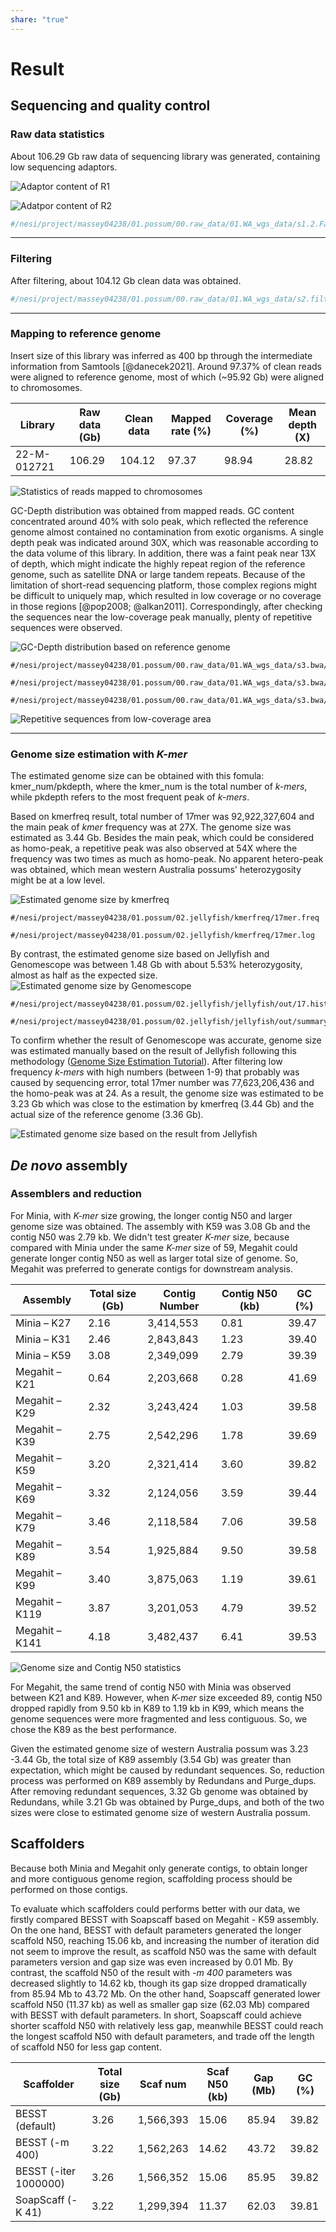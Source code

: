 ```yaml
---
share: "true"
---
```

# Result

## Sequencing and quality control

###  Raw data statistics

About 106.29 Gb raw data of sequencing library was generated, containing low sequencing adaptors.

![Adaptor content of R1](./Images/Pasted%20image%2020241104154724.png)

![Adatpor content of R2](./Images/Pasted%20image%2020241104155008.png)

```bash
#/nesi/project/massey04238/01.possum/00.raw_data/01.WA_wgs_data/s1.2.Fastqc_out
```

---
### Filtering

After filtering, about 104.12 Gb clean data was obtained.

```bash
#/nesi/project/massey04238/01.possum/00.raw_data/01.WA_wgs_data/s2.filtered
```

---
### Mapping to reference genome

Insert size of this library was inferred as 400 bp through the intermediate information from Samtools [@danecek2021].  Around 97.37% of clean reads were aligned to reference genome, most of which (~95.92 Gb) were aligned to chromosomes.

| Library     | Raw data (Gb) | Clean data | Mapped rate (%) | Coverage (%) | Mean depth (X) |
| ----------- | ------------- | ---------- | --------------- | ------------ | -------------- |
| 22-M-012721 | 106.29        | 104.12     | 97.37           | 98.94        | 28.82          |

![Statistics of reads mapped to chromosomes](./Images/Pasted%20image%2020241104165006.png) 


GC-Depth distribution was obtained from mapped reads. GC content concentrated around 40% with solo peak, which reflected the reference genome almost contained no contamination from exotic organisms. A single depth peak was indicated around 30X, which was reasonable according to the data volume of this library. In addition, there was a faint peak near 13X of depth, which might indicate the highly repeat region of the reference genome, such as satellite DNA or large tandem repeats. Because of the limitation of short-read sequencing platform, those complex regions might be difficult to uniquely map, which resulted in low coverage or no coverage in those regions [@pop2008; @alkan2011]. Correspondingly, after checking the sequences near the low-coverage peak manually, plenty of repetitive sequences were observed.

![GC-Depth distribution based on reference genome](./Images/Pasted%20image%2020241105150537.png)

```shell
#/nesi/project/massey04238/01.possum/00.raw_data/01.WA_wgs_data/s3.bwa/wa_ref_sorted.bam.MapRate

#/nesi/project/massey04238/01.possum/00.raw_data/01.WA_wgs_data/s3.bwa/win5k.out

#/nesi/project/massey04238/01.possum/00.raw_data/01.WA_wgs_data/s3.bwa/win5k.pdf
```

![Repetitive sequences from low-coverage area](./Images/Pasted%20image%2020241106111153.png)

---
### Genome size estimation with *K-mer*

The estimated genome size can be obtained with this fomula: kmer_num/pkdepth, where the kmer_num is the total number of *k-mers*, while pkdepth refers to the most frequent peak of *k-mers*.

Based on kmerfreq result, total number of 17mer was 92,922,327,604 and the main peak of *kmer* frequency was at 27X. The genome size was estimated as 3.44 Gb. Besides the main peak, which could be considered as homo-peak, a repetitive peak was also observed at 54X where the frequency was two times as much as homo-peak. No apparent hetero-peak was obtained, which mean western Australia possums' heterozygosity might be at a low level.

![Estimated genome size by kmerfreq](./Images/Pasted%20image%2020241105163110.png)

```shell
#/nesi/project/massey04238/01.possum/02.jellyfish/kmerfreq/17mer.freq

#/nesi/project/massey04238/01.possum/02.jellyfish/kmerfreq/17mer.log
```

By contrast, the estimated genome size based on Jellyfish and Genomescope was between 1.48 Gb with about 5.53% heterozygosity, almost as half as the expected size.
![Estimated genome size by Genomescope](./Images/Pasted%20image%2020241105163838.png)

```shell
#/nesi/project/massey04238/01.possum/02.jellyfish/jellyfish/out/17.histo

#/nesi/project/massey04238/01.possum/02.jellyfish/jellyfish/out/summary.txt
```

To confirm whether the result of Genomescope was accurate, genome size was estimated manually based on the result of Jellyfish following this methodology ([Genome Size Estimation Tutorial](https://bioinformatics.uconn.edu/genome-size-estimation-tutorial/)). After filtering low frequency *k-mers* with high numbers (between 1-9) that probably was caused by sequencing error, total 17mer number was 77,623,206,436 and the homo-peak was at 24. As a result, the genome size was estimated to be 3.23 Gb which was close to the estimation by kmerfreq (3.44 Gb) and the actual size of the reference genome (3.36 Gb).

![Estimated genome size based on the result from Jellyfish](./Images/Pasted%20image%2020241106121335.png)

## *De novo* assembly

### Assemblers and reduction

For Minia, with *K-mer* size growing, the longer contig N50 and larger genome size was obtained. The assembly with K59 was 3.08 Gb and the contig N50 was 2.79 kb. We didn't test greater *K-mer* size, because compared with Minia under the same *K-mer* size of 59, Megahit could generate longer contig N50 as well as larger total size of genome. So, Megahit was preferred to generate contigs for downstream analysis.

| Assembly       | Total size (Gb) | Contig Number | Contig N50 (kb) | GC (%) |
| -------------- | --------------- | ------------- | --------------- | ------ |
| Minia – K27    | 2.16            | 3,414,553     | 0.81            | 39.47  |
| Minia – K31    | 2.46            | 2,843,843     | 1.23            | 39.40  |
| Minia – K59    | 3.08            | 2,349,099     | 2.79            | 39.39  |
| Megahit – K21  | 0.64            | 2,203,668     | 0.28            | 41.69  |
| Megahit – K29  | 2.32            | 3,243,424     | 1.03            | 39.58  |
| Megahit – K39  | 2.75            | 2,542,296     | 1.78            | 39.69  |
| Megahit – K59  | 3.20            | 2,321,414     | 3.60            | 39.82  |
| Megahit – K69  | 3.32            | 2,124,056     | 3.59            | 39.44  |
| Megahit – K79  | 3.46            | 2,118,584     | 7.06            | 39.58  |
| Megahit – K89  | 3.54            | 1,925,884     | 9.50            | 39.58  |
| Megahit – K99  | 3.40            | 3,875,063     | 1.19            | 39.61  |
| Megahit – K119 | 3.87            | 3,201,053     | 4.79            | 39.52  |
| Megahit – K141 | 4.18            | 3,482,437     | 6.41            | 39.53  |

![Genome size and Contig N50 statistics](./Images/Pasted%20image%2020241106144655.png)

For Megahit, the same trend of contig N50 with Minia was observed between K21 and K89. However, when *K-mer* size exceeded 89, contig N50 dropped rapidly from 9.50 kb in K89 to 1.19 kb in K99, which means the genome sequences were more fragmented and less contiguous. So, we chose the K89 as the best performance.

Given the estimated genome size of western Australia possum was 3.23 -3.44 Gb, the total size of K89 assembly (3.54 Gb) was greater than expectation, which might be caused by redundant sequences. So, reduction process was performed on K89 assembly by Redundans and Purge_dups. After removing redundant sequences, 3.32 Gb genome was obtained by Redundans, while 3.21 Gb was obtained by Purge_dups, and both of the two sizes were close to estimated genome size of western Australia possum.

## Scaffolders

Because both Minia and Megahit only generate contigs, to obtain longer and more contiguous genome region, scaffolding process should be performed on those contigs.

To evaluate which scaffolders could performs better with our data,  we firstly compared BESST with Soapscaff based on Megahit - K59 assembly. On the one hand, BESST with default parameters generated the longer scaffold N50, reaching 15.06 kb, and increasing the number of iteration did not seem to improve the result, as scaffold N50 was the same with default parameters version and gap size was even increased by 0.01 Mb. By contrast, the scaffold N50 of the result with *-m 400* parameters was decreased slightly to 14.62 kb, though its gap size dropped dramatically from 85.94 Mb to 43.72 Mb. On the other hand, Soapscaff generated lower scaffold N50 (11.37 kb) as well as smaller gap size (62.03 Mb) compared with BESST with default parameters. In short, Soapscaff could achieve shorter scaffold N50 with relatively less gap, meanwhile BESST could reach the longest scaffold N50 with default parameters, and trade off the length of scaffold N50 for less gap content.
 
| Scaffolder            | Total size (Gb) | Scaf num  | Scaf N50 (kb) | Gap (Mb) | GC (%) |
| --------------------- | --------------- | --------- | ------------- | -------- | ------ |
| BESST (default)       | 3.26            | 1,566,393 | 15.06         | 85.94    | 39.82  |
| BESST (-m 400)        | 3.22            | 1,562,263 | 14.62         | 43.72    | 39.82  |
| BESST (-iter 1000000) | 3.26            | 1,566,352 | 15.06         | 85.95    | 39.82  |
| SoapScaff (-K 41)     | 3.22            | 1,299,394 | 11.37         | 62.03    | 39.81  |
